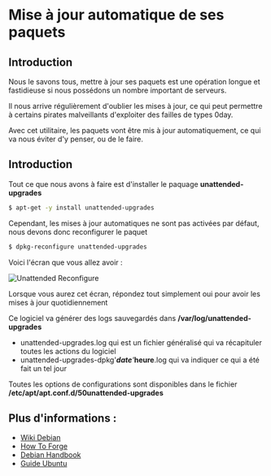 # Mise à jour automatique de ses paquets

## Introduction

Nous le savons tous, mettre à jour ses paquets est une opération longue
et fastidieuse si nous possédons un nombre important de serveurs.

Il nous arrive régulièrement d'oublier les mises à jour, ce qui peut
permettre à certains pirates malveillants d'exploiter des failles de
types 0day.

Avec cet utilitaire, les paquets vont être mis à jour automatiquement,
ce qui va nous éviter d'y penser, ou de le faire.

## Introduction

Tout ce que nous avons à faire est d'installer le paquage
**unattended-upgrades**

```bash
$ apt-get -y install unattended-upgrades
```

Cependant, les mises à jour automatiques ne sont pas activées par
défaut, nous devons donc reconfigurer le paquet

```bash
$ dpkg-reconfigure unattended-upgrades
```

Voici l'écran que vous allez avoir :

![Unattended Reconfigure](/unattended-reconfigure.jpg)

Lorsque vous aurez cet écran, répondez tout simplement oui pour avoir
les mises à jour quotidiennement

Ce logiciel va générer des logs sauvegardés dans
**/var/log/unattended-upgrades**

  * unattended-upgrades.log qui est un fichier généralisé qui va
    récapituler toutes les actions du logiciel
  * unattended-upgrades-dpkg'_**date**'_**heure**.log qui va indiquer ce
    qui a été fait un tel jour

Toutes les options de configurations sont disponibles dans le fichier
**/etc/apt/apt.conf.d/50unattended-upgrades**

## Plus d'informations :

  * [Wiki Debian](https://wiki.debian.org/UnattendedUpgrades)
  * [How To
    Forge](https://www.howtoforge.com/how-to-configure-automatic-updates-on-debian-squeeze)
  * [Debian
    Handbook](https://debian-handbook.info/browse/fr-FR/stable/sect.regular-upgrades.html)
  * [Guide
    Ubuntu](https://guide.ubuntu-fr.org/server/automatic-updates.html)
